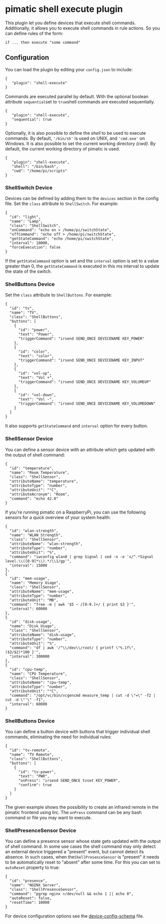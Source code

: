 pimatic shell execute plugin
=======================
This plugin let you define devices that execute shell commands. Additionally, it allows you
to execute shell commands in rule actions. So you can define rules of the form:

    if ... then execute "some command"

Configuration
-------------
You can load the plugin by editing your `config.json` to include:

    { 
       "plugin": "shell-execute"
    }

Commands are executed parallel by default. With the optional boolean attribute `sequential`set to `true`shell commands are executed sequentially.

    { 
       "plugin": "shell-execute",
       "sequential": true
    }
    
Optionally, it is also possible to define the *shell* to be used to execute commands. By default, `'/bin/sh'` is 
used on UNIX, and `'cmd.exe'` on Windows. It is also possible to set the current working directory *(cwd)*. 
By default, the current working directory of pimatic is used.

    { 
       "plugin": "shell-execute",
       "shell": "/bin/bash",
       "cwd": "/home/pi/scripts"
    }

### ShellSwitch Device

Devices can be defined by adding them to the `devices` section in the config file.
Set the `class` attribute to `ShellSwitch`. For example:

    { 
      "id": "light",
      "name": "Lamp",
      "class": "ShellSwitch", 
      "onCommand": "echo on > /home/pi/switchState",
      "offCommand": "echo off > /home/pi/switchState",
      "getStateCommand": "echo /home/pi/switchState",
      "interval": 10000,
      "forceExecution": false
    }

If the `getStateCommand` option is set and the `interval` option is set to a value greater than 0, 
the `getStateCommand` is executed in this ms interval to update the state of the switch. 

### ShellButtons Device

Set the `class` attribute to `ShellButtons`. For example:

    { 
      "id": "tv",
      "name": "TV",
      "class": "ShellButtons",
      "buttons": [
        {
          "id": "power",
          "text": "Power",
          "triggerCommand": "irsend SEND_ONCE DEVICENAME KEY_POWER"
        },
        {
          "id": "color",
          "text": "color",
          "triggerCommand": "irsend SEND_ONCE DEVICENAME KEY_INPUT"
        },
        {
          "id": "vol-up",
          "text": "Vol +",
          "triggerCommand": "irsend SEND_ONCE DEVICENAME KEY_VOLUMEUP"
        },
        {
          "id": "vol-down",
          "text": "Vol -",
          "triggerCommand": "irsend SEND_ONCE DEVICENAME KEY_VOLUMEDOWN"
        }
      ]
    }

It also supports `getStateCommand` and `interval` option for every button.

### ShellSensor Device

You can define a sensor device with an attribute which gets updated with the output of shell command:

    { 
      "id": "temperature",
      "name": "Room Temperature",
      "class": "ShellSensor", 
      "attributeName": "temperature",
      "attributeType": "number",
      "attributeUnit": "°C",
      "attributeAcronym": "Room",
      "command": "echo 42.0"
    }

If you're running pimatic on a RaspberryPi, you can use the following sensors for a quick overview of your system health:

    {
      "id": "wlan-strength",
      "name": "WLAN Strength",
      "class": "ShellSensor",
      "attributeName": "wlan-strength",
      "attributeType": "number",
      "attributeUnit": "%",
      "command": "iwconfig wlan0 | grep Signal | sed -n -e 's/^.*Signal level.\\([0-9]*\\).*/\\1/gp'",
      "interval": 15000
    },
    {
      "id": "mem-usage",
      "name": "Memory Usage",
      "class": "ShellSensor",
      "attributeName": "mem-usage",
      "attributeType": "number",
      "attributeUnit": "MB",
      "command": "free -m | awk '$5 ~ /[0-9.]+/ { print $3 }'",
      "interval": 60000
    },
    {
      "id": "disk-usage",
      "name": "Disk Usage",
      "class": "ShellSensor",
      "attributeName": "disk-usage",
      "attributeType": "number",
      "attributeUnit": "%",
      "command": "df | awk '/^\\/dev\\/root/ { printf \"%.1f\", ($3/$2)*100 }'",
      "interval": 300000
    },
    {
      "id": "cpu-temp",
      "name": "CPU Temperature",
      "class": "ShellSensor",
      "attributeName": "cpu-temp",
      "attributeType": "number",
      "attributeUnit": "°C",
      "command": "/opt/vc/bin/vcgencmd measure_temp | cut -d \"=\" -f2 | cut -d \"'\" -f1",
      "interval": 60000
    }


### ShellButtons Device

You can define a button device with buttons that trigger individual shell commands, eliminating the need for individual rules:

    { 
      "id": "tv-remote",
      "name": "TV Remote",
      "class": "ShellButtons",
      "buttons": [
        {
          "id": "tv-power",
          "text": "PWR",
          "onPress": "irsend SEND_ONCE tvset KEY_POWER",
          "confirm": true
        }
      ]
    }
    
The given example shows the possibility to create an infrared remote in the pimatic frontend using lirc.
The `onPress` command can be any bash command or file you may want to execute.

### ShellPresenceSensor Device

You can define a presence sensor whose state gets updated with the output of shell command. In some
use cases the shell command may only detect an external device triggered a "present" event, but cannot 
detect its absence. In such cases, when the`ShellPresenceSensor` is "present" it needs to be 
automatically reset to "absent" after some time. For this you can set to `autoReset` property to true:

    {
      "id": "presence",
      "name": "NGINX Server",
      "class": "ShellPresenceSensor",
      "command": "pgrep nginx >/dev/null && echo 1 || echo 0",
      "autoReset": false,
      "resetTime": 10000
    }

For device configuration options see the [device-config-schema](device-config-schema.coffee) file.
